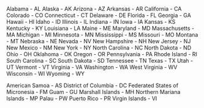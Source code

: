 Alabama - AL
Alaska - AK
Arizona - AZ
Arkansas - AR
California - CA
Colorado - CO
Connecticut - CT
Delaware - DE
Florida - FL
Georgia - GA
Hawaii - HI
Idaho - ID
Illinois - IL
Indiana - IN
Iowa - IA
Kansas - KS
Kentucky - KY
Louisiana - LA
Maine - ME
Maryland - MD
Massachusetts - MA
Michigan - MI
Minnesota - MN
Mississippi - MS
Missouri - MO
Montana - MT
Nebraska - NE
Nevada - NV
New Hampshire - NH
New Jersey - NJ
New Mexico - NM
New York - NY
North Carolina - NC
North Dakota - ND
Ohio - OH
Oklahoma - OK
Oregon - OR
Pennsylvania - PA
Rhode Island - RI
South Carolina - SC
South Dakota - SD
Tennessee - TN
Texas - TX
Utah - UT
Vermont - VT
Virginia - VA
Washington - WA
West Virginia - WV
Wisconsin - WI
Wyoming - WY

American Samoa - AS
District of Columbia - DC
Federated States of Micronesia - FM
Guam - GU
Marshall Islands - MH
Northern Mariana Islands - MP
Palau - PW
Puerto Rico - PR
Virgin Islands - VI
